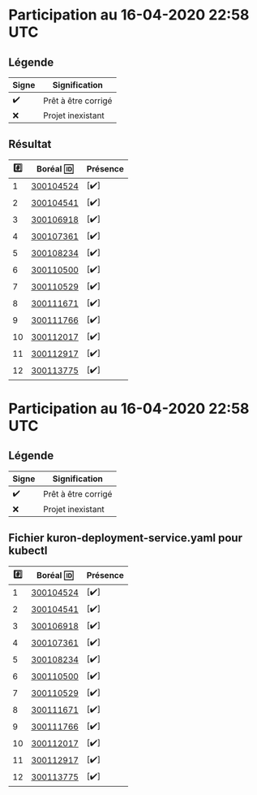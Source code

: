 # Participation au 16-04-2020 22:58 UTC
 
## Légende
 
| Signe              | Signification                 |
|--------------------|-------------------------------|
| :heavy_check_mark: | Prêt à être corrigé           |
| :x:                | Projet inexistant             |
 
## Résultat
 
|:hash:| Boréal :id:                | Présence         |
|------|----------------------------|------------------|
| 1 | [300104524](../300104524/README.md) | [:heavy_check_mark:] |
| 2 | [300104541](../300104541/README.md) | [:heavy_check_mark:] |
| 3 | [300106918](../300106918/README.md) | [:heavy_check_mark:] |
| 4 | [300107361](../300107361/README.md) | [:heavy_check_mark:] |
| 5 | [300108234](../300108234/README.md) | [:heavy_check_mark:] |
| 6 | [300110500](../300110500/README.md) | [:heavy_check_mark:] |
| 7 | [300110529](../300110529/README.md) | [:heavy_check_mark:] |
| 8 | [300111671](../300111671/README.md) | [:heavy_check_mark:] |
| 9 | [300111766](../300111766/README.md) | [:heavy_check_mark:] |
| 10 | [300112017](../300112017/README.md) | [:heavy_check_mark:] |
| 11 | [300112917](../300112917/README.md) | [:heavy_check_mark:] |
| 12 | [300113775](../300113775/README.md) | [:heavy_check_mark:] |
 
# Participation au 16-04-2020 22:58 UTC
 
## Légende
 
| Signe              | Signification                 |
|--------------------|-------------------------------|
| :heavy_check_mark: | Prêt à être corrigé           |
| :x:                | Projet inexistant             |
 
## Fichier kuron-deployment-service.yaml pour kubectl
 
|:hash:| Boréal :id:                | Présence         |
|------|----------------------------|------------------|
| 1 | [300104524](../300104524/kuron-deployment-service.yaml) | [:heavy_check_mark:] |
| 2 | [300104541](../300104541/kuron-deployment-service.yaml) | [:heavy_check_mark:] |
| 3 | [300106918](../300106918/kuron-deployment-service.yaml) | [:heavy_check_mark:] |
| 4 | [300107361](../300107361/kuron-deployment-service.yaml) | [:heavy_check_mark:] |
| 5 | [300108234](../300108234/kuron-deployment-service.yaml) | [:heavy_check_mark:] |
| 6 | [300110500](../300110500/kuron-deployment-service.yaml) | [:heavy_check_mark:] |
| 7 | [300110529](../300110529/kuron-deployment-service.yaml) | [:heavy_check_mark:] |
| 8 | [300111671](../300111671/kuron-deployment-service.yaml) | [:heavy_check_mark:] |
| 9 | [300111766](../300111766/kuron-deployment-service.yaml) | [:heavy_check_mark:] |
| 10 | [300112017](../300112017/kuron-deployment-service.yaml) | [:heavy_check_mark:] |
| 11 | [300112917](../300112917/kuron-deployment-service.yaml) | [:heavy_check_mark:] |
| 12 | [300113775](../300113775/kuron-deployment-service.yaml) | [:heavy_check_mark:] |
